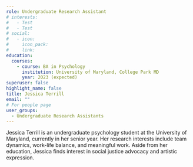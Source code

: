 ```yaml
---
role: Undergraduate Research Assistant
# interests:
#   - Test
#   - Test
# social:
#   - icon: 
#     icon_pack: 
#     link: 
education:
  courses:
    - course: BA in Psychology
      institution: University of Maryland, College Park MD
      year: 2023 (expected)
superuser: false
highlight_name: false
title: Jessica Terrill
email: ""
# For people page
user_groups: 
  - Undergraduate Research Assistants
---
```

Jessica Terrill is an undergraduate psychology student at the University of Maryland, currently in her senior year. Her research interests include team dynamics, work-life balance, and meaningful work. Aside from her education, Jessica finds interest in social justice advocacy and artistic expression.